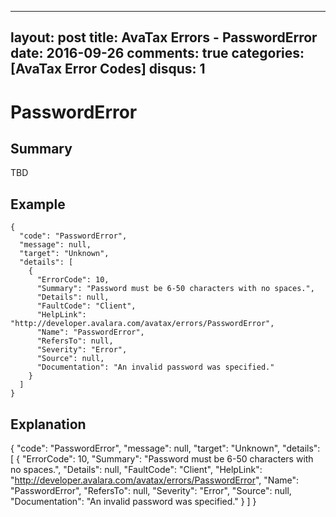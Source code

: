 
---
layout: post
title: AvaTax Errors - PasswordError
date: 2016-09-26
comments: true
categories: [AvaTax Error Codes]
disqus: 1
---

# PasswordError

## Summary

TBD

## Example

    {
      "code": "PasswordError",
      "message": null,
      "target": "Unknown",
      "details": [
        {
          "ErrorCode": 10,
          "Summary": "Password must be 6-50 characters with no spaces.",
          "Details": null,
          "FaultCode": "Client",
          "HelpLink": "http://developer.avalara.com/avatax/errors/PasswordError",
          "Name": "PasswordError",
          "RefersTo": null,
          "Severity": "Error",
          "Source": null,
          "Documentation": "An invalid password was specified."
        }
      ]
    }

## Explanation

{
      "code": "PasswordError",
      "message": null,
      "target": "Unknown",
      "details": [
        {
          "ErrorCode": 10,
          "Summary": "Password must be 6-50 characters with no spaces.",
          "Details": null,
          "FaultCode": "Client",
          "HelpLink": "http://developer.avalara.com/avatax/errors/PasswordError",
          "Name": "PasswordError",
          "RefersTo": null,
          "Severity": "Error",
          "Source": null,
          "Documentation": "An invalid password was specified."
        }
      ]
    }
